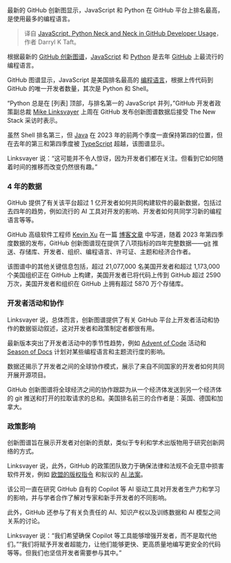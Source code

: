 
<!--
title: JavaScript和Python在GitHub开发者使用率中不相上下
cover: https://cdn.thenewstack.io/media/2024/04/5740eed9-victoire-joncheray-h30w37gpkro-unsplash-1.jpg
-->

最新的 GitHub 创新图显示，JavaScript 和 Python 在 GitHub 平台上排名最高，是使用最多的编程语言。

> 译自 [JavaScript, Python Neck and Neck in GitHub Developer Usage](https://thenewstack.io/javascript-python-neck-and-neck-in-github-developer-usage/)，作者 Darryl K Taft。

根据最新的 [GitHub 创新图谱](https://innovationgraph.github.com/)，[JavaScript](https://thenewstack.io/javascript/) 和 [Python](https://thenewstack.io/an-introduction-to-python-a-language-for-the-ages/) 是去年 [GitHub](https://thenewstack.io/how-github-uses-github-to-be-productive-and-secure/) 上最流行的编程语言。

GitHub 图谱显示，JavaScript 是美国排名最高的 [编程语言](https://thenewstack.io/the-fastest-programming-language-daves-garage-seeks-the-answer/)，根据上传代码到 GitHub 的唯一开发者数量，其次是 Python 和 Shell。

“Python 总是在 [列表] 顶部，与排名第一的 JavaScript 并列，”GitHub 开发者政策副总裁 [Mike Linksvayer](https://www.linkedin.com/in/mlinksva/) 上周在 GitHub 发布创新图谱数据后接受 The New Stack 采访时表示。

虽然 Shell 排名第三，但 [Java](https://thenewstack.io/java-22-making-java-more-attractive-for-ai-apps-workloads/) 在 2023 年的前两个季度一直保持第四的位置，但在去年的第三和第四季度被 [TypeScript](https://thenewstack.io/what-is-typescript/) 超越，该图谱显示。

Linksvayer 说：“这可能并不令人惊讶，因为开发者们都在关注。但看到它如何随着时间的推移而改变仍然很有趣。”

### 4 年的数据

GitHub 提供了有关该平台超过 1 亿开发者如何共同构建软件的最新数据，包括过去四年的趋势，例如流行的 AI 工具对开发的影响、开发者如何共同学习新的编程语言等等。

GitHub 高级软件工程师 [Kevin Xu](https://www.linkedin.com/in/kevin-hanjie-xu/) 在一篇 [博客文章](https://github.blog/2024-04-09-explore-the-seasons-of-software-development-with-four-full-years-of-data/) 中写道，随着 2023 年第四季度数据的发布，GitHub 创新图谱现在提供了八项指标的四年完整数据——[git](https://thenewstack.io/a-brief-history-of-git-in-numbers/) 推送、存储库、开发者、组织、编程语言、许可证、主题和经济合作者。

该图谱中的其他关键信息包括，超过 21,077,000 名美国开发者和超过 1,173,000 个美国组织正在 GitHub 上构建，美国开发者已将代码上传到 GitHub 超过 2590 万次，美国开发者和组织在 GitHub 上拥有超过 5870 万个存储库。

### 开发者活动和协作

Linksvayer 说，总体而言，创新图谱提供了有关 GitHub 平台上开发者活动和协作的数据驱动叙述，这对开发者和政策制定者都很有用。

最新版本突出了开发者活动中的季节性趋势，例如 [Advent of Code](https://adventofcode.com/) 活动和 [Season of Docs](https://developers.google.com/season-of-docs) 计划对某些编程语言和主题流行度的影响。

数据还揭示了开发者之间的全球协作模式，展示了来自不同国家的开发者如何共同开展开源项目。

GitHub 创新图谱将全球经济之间的协作跟踪为从一个经济体发送到另一个经济体的 git 推送和打开的拉取请求的总和。美国排名前三的合作者是：英国、德国和加拿大。

### 政策影响

创新图谱旨在展示开发者对创新的贡献，类似于专利和学术出版物用于研究创新网络的方式。

Linksvayer 说，此外，GitHub 的政策团队致力于确保法律和法规不会无意中损害软件开发，例如 [欧盟的版权指令](https://digital-strategy.ec.europa.eu/en/policies/copyright-legislation) 和拟议的 [AI 法案](https://digital-strategy.ec.europa.eu/en/policies/regulatory-framework-ai)。

该公司一直在研究 GitHub 自有的 Copilot 等 AI 驱动工具对开发者生产力和学习的影响，并与学者合作了解对专家和新手开发者的不同影响。

此外，GitHub 还参与了有关负责任的 AI、知识产权以及训练数据和 AI 模型之间关系的讨论。

Linksvayer 说：“我们希望确保 Copilot 等工具能够增强开发者，而不是取代他们。”“我们将赋予开发者超能力，让他们能够更快、更高质量地编写更安全的代码等等。但我们也坚信开发者需要参与其中。”
